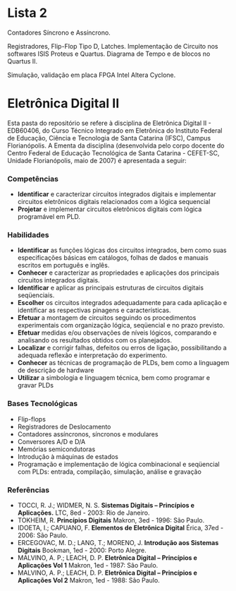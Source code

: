 # Lista 2

Contadores Síncrono e Assíncrono. 

Registradores, Flip-Flop Tipo D, Latches. Implementação de Circuito nos softwares ISIS Proteus e Quartus. Diagrama de Tempo e de blocos no Quartus II.

Simulação, validação em placa FPGA Intel Altera Cyclone.

# Eletrônica Digital II

Esta pasta do repositório se refere à disciplina de Eletrônica Digital II - EDB60406, do Curso Técnico Integrado em Eletrônica do
Instituto Federal de Educação, Ciência e Tecnologia de Santa Catarina (IFSC), Campus Florianópolis. A Ementa da disciplina 
(desenvolvida pelo corpo docente do Centro Federal de Educação Tecnológica de Santa Catarina - CEFET-SC, Unidade Florianópolis, maio de 2007)
é apresentada a seguir:

### **Competências**

- **Identificar** e caracterizar circuitos integrados digitais e implementar circuitos eletrônicos digitais relacionados com a lógica sequencial
- **Projetar** e implementar circuitos eletrônicos digitais com lógica programável em PLD.


### **Habilidades**

- **Identificar** as funções lógicas dos circuitos integrados, bem como suas especificações básicas em catálogos, folhas de dados e manuais escritos em português e inglês.
- **Conhecer** e caracterizar as propriedades e aplicações dos principais circuitos integrados digitais.
- **Identificar** e aplicar as principais estruturas de circuitos digitais seqüenciais.
- **Escolher** os circuitos integrados adequadamente para cada aplicação e identificar as respectivas pinagens e características.
- **Efetuar** a montagem de circuitos seguindo os procedimentos experimentais com organização lógica, seqüencial e no prazo previsto.
- **Efetuar** medidas e/ou observações de níveis lógicos, comparando e analisando os resultados obtidos com os planejados.
- **Localizar** e corrigir falhas, defeitos ou erros de ligação, possibilitando a adequada reflexão e interpretação do experimento.
- **Conhecer** as técnicas de programação de PLDs, bem como a linguagem de descrição de hardware
- **Utilizar** a simbologia e linguagem técnica, bem como programar e gravar PLDs

### **Bases Tecnológicas**

- Flip-flops
- Registradores de Deslocamento
- Contadores assíncronos, síncronos e modulares
- Conversores A/D e D/A
- Memórias semicondutoras
- Introdução à máquinas de estados
- Programação e implementação de lógica combinacional e seqüencial com PLDs: entrada, compilação, simulação, análise e gravação

### **Referências**

- TOCCI, R. J.; WIDMER, N. S. **Sistemas Digitais – Princípios e Aplicações.** LTC, 8ed - 2003: Rio de Janeiro.
- TOKHEIM, R. **Princípios Digitais** Makron, 3ed - 1996: São Paulo.
- IDOETA, I.; CAPUANO, F. **Elementos de Eletrônica Digital** Érica, 37ed - 2006: São Paulo.
- ERCEGOVAC, M. D.; LANG, T.; MORENO, J. **Introdução aos Sistemas Digitais** Bookman, 1ed - 2000: Porto Alegre.
- MALVINO, A. P.; LEACH, D. P. **Eletrônica Digital – Princípios e Aplicações Vol 1** Makron, 1ed - 1987: São Paulo.
- MALVINO, A. P.; LEACH, D. P. **Eletrônica Digital – Princípios e Aplicações Vol 2** Makron, 1ed - 1988: São Paulo.
